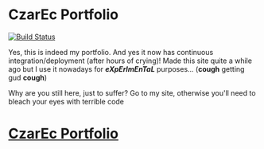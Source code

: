 # CzarEc Portfolio

[![Build Status](https://travis-ci.org/Czar-Ec/Czar-Ec.github.io.svg?branch=develop)](https://travis-ci.org/Czar-Ec/Czar-Ec.github.io)

Yes, this is indeed my portfolio. And yes it now has continuous integration/deployment (after hours of crying)!
Made this site quite a while ago but I use it nowadays for **_eXpErImEnTaL_** purposes... (**cough** getting gud **cough**)

Why are you still here, just to suffer?
Go to my site, otherwise you'll need to bleach your eyes with terrible code

# [CzarEc Portfolio](https://czar-ec.github.io/home)